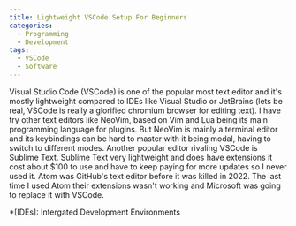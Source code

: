 ```yaml
---
title: Lightweight VSCode Setup For Beginners
categories:
  - Programming
  - Development
tags:
  - VSCode
  - Software
---
```


Visual Studio Code (VSCode) is one of the popular most text editor and it's
mostly lightweight compared to IDEs like Visual Studio or JetBrains (lets be
real, VSCode is really a glorified chromium browser for editing text). I have
try other text editors like NeoVim, based on Vim and Lua being its main
programming language for plugins. But NeoVim is mainly a terminal editor and
its keybindings can be hard to master with it being modal, having to switch to
different modes. Another popular editor rivaling VSCode is Sublime Text. Sublime
Text very lightweight and does have extensions it cost about $100 to use and
have to keep paying for more updates so I never used it. Atom was GitHub's text
editor before it was killed in 2022. The last time I used Atom their extensions
wasn't working and Microsoft was going to replace it with VSCode.

*[IDEs]: Intergated Development Environments
